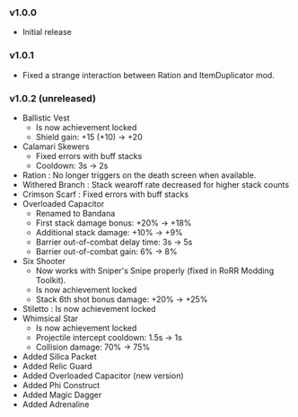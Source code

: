### v1.0.0
* Initial release

### v1.0.1
* Fixed a strange interaction between Ration and ItemDuplicator mod.

### v1.0.2 (unreleased)
* Ballistic Vest
    * Is now achievement locked
    * Shield gain: +15 (+10) -> +20
* Calamari Skewers
    * Fixed errors with buff stacks
    * Cooldown: 3s -> 2s
* Ration : No longer triggers on the death screen when available.
* Withered Branch : Stack wearoff rate decreased for higher stack counts
* Crimson Scarf : Fixed errors with buff stacks
* Overloaded Capacitor
    * Renamed to Bandana
    * First stack damage bonus: +20% -> +18%
    * Additional stack damage: +10% -> +9%
    * Barrier out-of-combat delay time: 3s -> 5s
    * Barrier out-of-combat gain: 6% -> 8%
* Six Shooter
    * Now works with Sniper's Snipe properly (fixed in RoRR Modding Toolkit).
    * Is now achievement locked
    * Stack 6th shot bonus damage: +20% -> +25%
* Stiletto : Is now achievement locked
* Whimsical Star
    * Is now achievement locked
    * Projectile intercept cooldown: 1.5s -> 1s
    * Collision damage: 70% -> 75%
* Added Silica Packet
* Added Relic Guard
* Added Overloaded Capacitor (new version)
* Added Phi Construct
* Added Magic Dagger
* Added Adrenaline
